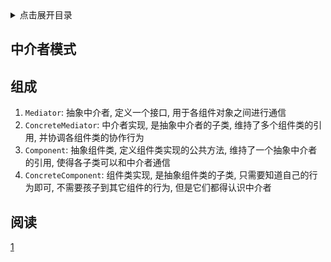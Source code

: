 <details>
<summary>点击展开目录</summary>
<!-- TOC -->

- [中介者模式](#中介者模式)
- [组成](#组成)
- [阅读](#阅读)

<!-- /TOC -->
</details>


## 中介者模式


## 组成

1. `Mediator`: 抽象中介者, 定义一个接口, 用于各组件对象之间进行通信
2. `ConcreteMediator`: 中介者实现, 是抽象中介者的子类, 维持了多个组件类的引用, 并协调各组件类的协作行为
3. `Component`: 抽象组件类, 定义组件类实现的公共方法, 维持了一个抽象中介者的引用, 使得各子类可以和中介者通信
4. `ConcreteComponent`: 组件类实现, 是抽象组件类的子类, 只需要知道自己的行为即可, 不需要孩子到其它组件的行为, 但是它们都得认识中介者



## 阅读

[1](https://www.jianshu.com/p/062a86c01977)
